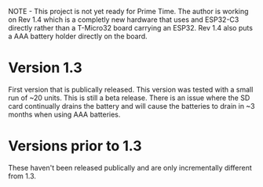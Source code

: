 NOTE - This project is not yet ready for Prime Time. The author is working on Rev 1.4 which is
a completly new hardware that uses and ESP32-C3 directly rather than a T-Micro32 board carrying
an ESP32. Rev 1.4 also puts a AAA battery holder directly on the board. 

# Version 1.3
First version that is publically released. This version was tested with a small run of ~20 units.
This is still a beta release. There is an issue where the SD card continually drains the battery
and will cause the batteries to drain in ~3 months when using AAA batteries.

# Versions prior to 1.3
These haven't been released publically and are only incrementally different from 1.3.